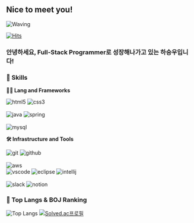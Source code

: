 ## Nice to meet you!

<!-- Header -->

![Waving](https://capsule-render.vercel.app/api?type=waving&height=200&text=Hello%20There!&fontAlign=40&fontAlignY=40&color=gradient)

[![Hits](https://hits.seeyoufarm.com/api/count/incr/badge.svg?url=https%3A%2F%2Fgithub.com%2F______&count_bg=%2379C83D&title_bg=%23555555&icon=&icon_color=%23E7E7E7&title=hits&edge_flat=false)](https://hits.seeyoufarm.com)

### 안녕하세요, Full-Stack Programmer로 성장해나가고 있는 하승우입니다!

<!-- Body -->

### 🦾 Skills
**🧑‍💻 Lang and Frameworks**
<!-- ![javascript](https://img.shields.io/badge/javascript-F7DF1E.svg?&style=for-the-badge&logo=javascript&logoColor=white) -->
<!-- ![vuedotjs](https://img.shields.io/badge/vue.js-4FC08D.svg?&style=for-the-badge&logo=vuedotjs&logoColor=white) -->
<!-- Oracle의 요청으로 Java 로고가 Simple Icons에서 삭제되었기에 대신 OpenJDK의 로고를 사용 -->
![html5](https://img.shields.io/badge/html5-E34F26.svg?&style=for-the-badge&logo=html5&logoColor=white)
![css3](https://img.shields.io/badge/css3-1572B6.svg?&style=for-the-badge&logo=css3&logoColor=white) <br><br>
![java](https://img.shields.io/badge/java-ffffff.svg?&style=for-the-badge&logo=openjdk&logoColor=black)
![spring](https://img.shields.io/badge/spring-6DB33F.svg?&style=for-the-badge&logo=spring&logoColor=white) <br><br>
![mysql](https://img.shields.io/badge/mysql-4479A1.svg?&style=for-the-badge&logo=mysql&logoColor=white)

**🛠️ Infrastructure and Tools**

![git](https://img.shields.io/badge/git-F05032.svg?&style=for-the-badge&logo=git&logoColor=white)
![github](https://img.shields.io/badge/github-181717.svg?&style=for-the-badge&logo=github&logoColor=white) <br><br>
![aws](https://img.shields.io/badge/aws-232F3E.svg?&style=for-the-badge&logo=amazonaws&logoColor=white) <br>
![vscode](https://img.shields.io/badge/vscode-007ACC.svg?&style=for-the-badge&logo=visualstudiocode&logoColor=white)
![eclipse](https://img.shields.io/badge/eclipse-2C2255.svg?&style=for-the-badge&logo=eclipseide&logoColor=white)
![intellij](https://img.shields.io/badge/intellij-000000.svg?&style=for-the-badge&logo=intellijidea&logoColor=white) <br><br>
![slack](https://img.shields.io/badge/slack-4A154B.svg?&style=for-the-badge&logo=slack&logoColor=white)
![notion](https://img.shields.io/badge/notion-000000.svg?&style=for-the-badge&logo=notion&logoColor=white)

### 🚌 Top Langs & BOJ Ranking
![Top Langs](https://github-readme-stats.vercel.app/api/top-langs/?username=invisibleufo101&layout=compact)
[![Solved.ac프로필](http://mazassumnida.wtf/api/v2/generate_badge?boj=imoortal)](https://solved.ac/profile/imoortal)
